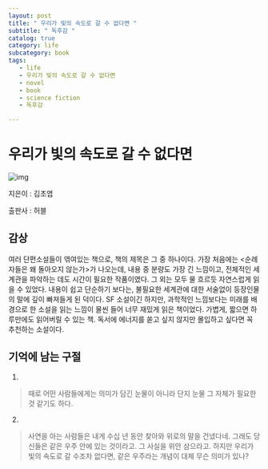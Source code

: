 ```yaml
---
layout: post
title: " 우리가 빛의 속도로 갈 수 없다면 "
subtitle: " 독후감 "
catalog: true
category: life
subcategory: book
tags:
   - life
   - 우리가 빛의 속도로 갈 수 없다면
   - novel
   - book
   - science fiction
   - 독후감

---
```


# 우리가 빛의 속도로 갈 수 없다면

![img](https://cdn.jsdelivr.net/gh/importunate-dev/importunate-dev.github.io/img/book/20231231.webp)

지은이 : 김초엽

출판사 : 허블



## 감상

  여러 단편소설들이 엮여있는 책으로, 책의 제목은 그 중 하나이다. 가장 처음에는 <순례자들은 왜 돌아오지 않는가>가 나오는데, 내용 중 분량도 가장 긴 느낌이고, 전체적인 세계관을 파악하는 데도 시간이 필요한 작품이였다. 그 외는 모두 물 흐르듯 자연스럽게 읽을 수 있었다. 내용이 쉽고 단순하기 보다는, 불필요한 세계관에 대한 서술없이 등장인물의 말에 깊이 빠져들게 된 덕이다. SF 소설이긴 하지만, 과학적인 느낌보다는 미래를 배경으로 한 소설을 읽는 느낌이 물씬 들어 너무 재밌게 읽은 책이었다. 가볍게, 짧으면 하루만에도 읽어버릴 수 있는 책. 독서에 에너지를 쏟고 싶지 않지만 몰입하고 싶다면 꼭 추천하는 소설이다.

## 기억에 남는 구절

1. 

> 때로 어떤 사람들에게는 의미가 담긴 눈물이 아니라 단지 눈물 그 자체가 필요한 것 같기도 하다.

2.

> 사연을 아는 사람들은 내게 수십 년 동안 찾아와 위로의 말을 건넸다네. 그래도 당신들은 같은 우주 안에 있는 것이라고. 그 사실을 위안 삼으라고. 하지만 우리가 빛의 속도로 갈 수조차 없다면, 같은 우주라는 개념이 대체 무슨 의미가 있나?

